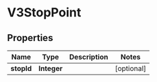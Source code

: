 

# V3StopPoint


## Properties

| Name | Type | Description | Notes |
|------------ | ------------- | ------------- | -------------|
|**stopId** | **Integer** |  |  [optional] |



